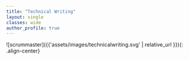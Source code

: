 ```yaml
---
title: "Technical Writing"
layout: single
classes: wide
author_profile: true
---
```


![scrummaster]({{'assets/images/technicalwriting.svg' | relative_url }}){: .align-center}
